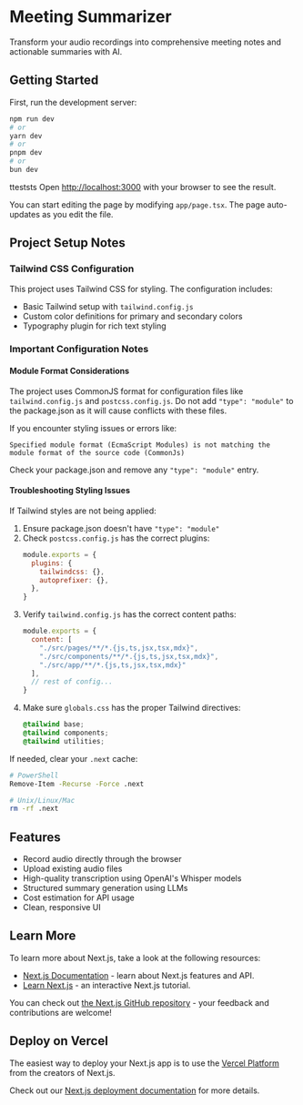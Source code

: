 # Meeting Summarizer

Transform your audio recordings into comprehensive meeting notes and actionable summaries with AI.

## Getting Started

First, run the development server:

```bash
npm run dev
# or
yarn dev
# or
pnpm dev
# or
bun dev
```
tteststs
Open [http://localhost:3000](http://localhost:3000) with your browser to see the result.

You can start editing the page by modifying `app/page.tsx`. The page auto-updates as you edit the file.

## Project Setup Notes

### Tailwind CSS Configuration

This project uses Tailwind CSS for styling. The configuration includes:

- Basic Tailwind setup with `tailwind.config.js`
- Custom color definitions for primary and secondary colors
- Typography plugin for rich text styling

### Important Configuration Notes

#### Module Format Considerations

The project uses CommonJS format for configuration files like `tailwind.config.js` and `postcss.config.js`. Do not add `"type": "module"` to the package.json as it will cause conflicts with these files.

If you encounter styling issues or errors like:

```
Specified module format (EcmaScript Modules) is not matching the module format of the source code (CommonJs)
```

Check your package.json and remove any `"type": "module"` entry.

#### Troubleshooting Styling Issues

If Tailwind styles are not being applied:

1. Ensure package.json doesn't have `"type": "module"`
2. Check `postcss.config.js` has the correct plugins:
   ```js
   module.exports = {
     plugins: {
       tailwindcss: {},
       autoprefixer: {},
     },
   }
   ```
3. Verify `tailwind.config.js` has the correct content paths:
   ```js
   module.exports = {
     content: [
       "./src/pages/**/*.{js,ts,jsx,tsx,mdx}",
       "./src/components/**/*.{js,ts,jsx,tsx,mdx}",
       "./src/app/**/*.{js,ts,jsx,tsx,mdx}"
     ],
     // rest of config...
   }
   ```
4. Make sure `globals.css` has the proper Tailwind directives:
   ```css
   @tailwind base;
   @tailwind components;
   @tailwind utilities;
   ```

If needed, clear your `.next` cache:

```bash
# PowerShell
Remove-Item -Recurse -Force .next

# Unix/Linux/Mac
rm -rf .next
```

## Features

- Record audio directly through the browser
- Upload existing audio files
- High-quality transcription using OpenAI's Whisper models
- Structured summary generation using LLMs
- Cost estimation for API usage
- Clean, responsive UI

## Learn More

To learn more about Next.js, take a look at the following resources:

- [Next.js Documentation](https://nextjs.org/docs) - learn about Next.js features and API.
- [Learn Next.js](https://nextjs.org/learn) - an interactive Next.js tutorial.

You can check out [the Next.js GitHub repository](https://github.com/vercel/next.js/) - your feedback and contributions are welcome!

## Deploy on Vercel

The easiest way to deploy your Next.js app is to use the [Vercel Platform](https://vercel.com/new?utm_medium=default-template&filter=next.js&utm_source=create-next-app&utm_campaign=create-next-app-readme) from the creators of Next.js.

Check out our [Next.js deployment documentation](https://nextjs.org/docs/app/building-your-application/deploying) for more details.